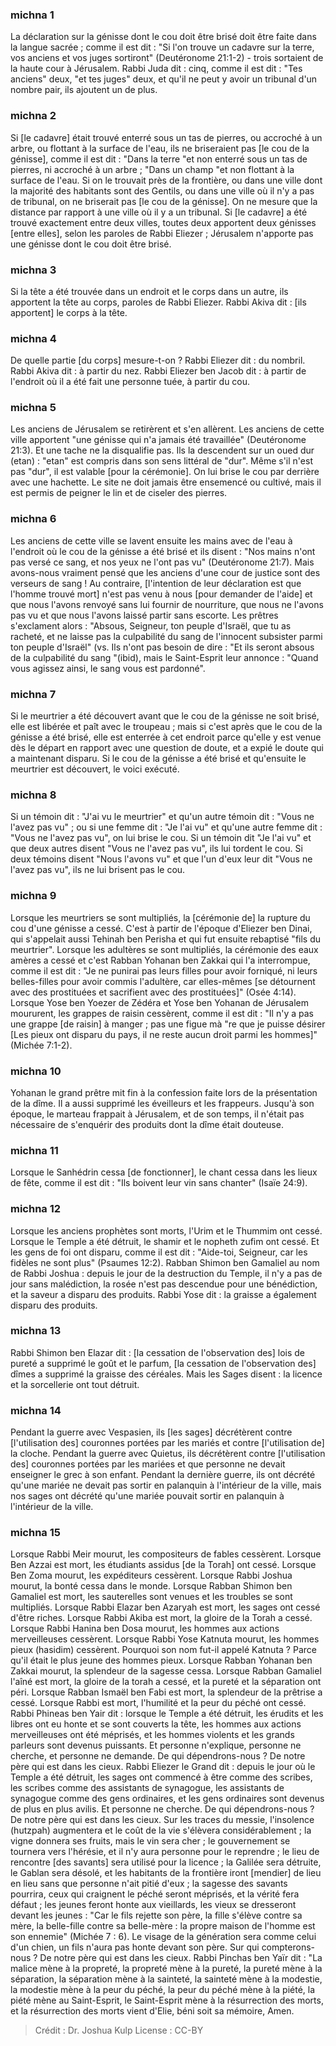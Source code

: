 
### michna 1
La déclaration sur la génisse dont le cou doit être brisé doit être faite dans la langue sacrée ; comme il est dit : "Si l'on trouve un cadavre sur la terre, vos anciens et vos juges sortiront" (Deutéronome 21:1-2) - trois sortaient de la haute cour à Jérusalem. Rabbi Juda dit : cinq, comme il est dit : "Tes anciens" deux, "et tes juges" deux, et qu'il ne peut y avoir un tribunal d'un nombre pair, ils ajoutent un de plus.

### michna 2
Si [le cadavre] était trouvé enterré sous un tas de pierres, ou accroché à un arbre, ou flottant à la surface de l'eau, ils ne briseraient pas [le cou de la génisse], comme il est dit : "Dans la terre "et non enterré sous un tas de pierres, ni accroché à un arbre ; "Dans un champ "et non flottant à la surface de l'eau. Si on le trouvait près de la frontière, ou dans une ville dont la majorité des habitants sont des Gentils, ou dans une ville où il n'y a pas de tribunal, on ne briserait pas [le cou de la génisse]. On ne mesure que la distance par rapport à une ville où il y a un tribunal. Si [le cadavre] a été trouvé exactement entre deux villes, toutes deux apportent deux génisses [entre elles], selon les paroles de Rabbi Eliezer ; Jérusalem n'apporte pas une génisse dont le cou doit être brisé.

### michna 3
Si la tête a été trouvée dans un endroit et le corps dans un autre, ils apportent la tête au corps, paroles de Rabbi Eliezer. Rabbi Akiva dit : [ils apportent] le corps à la tête.

### michna 4
De quelle partie [du corps] mesure-t-on ? Rabbi Eliezer dit : du nombril. Rabbi Akiva dit : à partir du nez. Rabbi Eliezer ben Jacob dit : à partir de l'endroit où il a été fait une personne tuée, à partir du cou.

### michna 5
Les anciens de Jérusalem se retirèrent et s'en allèrent. Les anciens de cette ville apportent "une génisse qui n'a jamais été travaillée" (Deutéronome 21:3). Et une tache ne la disqualifie pas. Ils la descendent sur un oued dur (etan) : "etan" est compris dans son sens littéral de "dur". Même s'il n'est pas "dur", il est valable [pour la cérémonie]. On lui brise le cou par derrière avec une hachette. Le site ne doit jamais être ensemencé ou cultivé, mais il est permis de peigner le lin et de ciseler des pierres.

### michna 6
Les anciens de cette ville se lavent ensuite les mains avec de l'eau à l'endroit où le cou de la génisse a été brisé et ils disent : "Nos mains n'ont pas versé ce sang, et nos yeux ne l'ont pas vu" (Deutéronome 21:7). Mais avons-nous vraiment pensé que les anciens d'une cour de justice sont des verseurs de sang ! Au contraire, [l'intention de leur déclaration est que l'homme trouvé mort] n'est pas venu à nous [pour demander de l'aide] et que nous l'avons renvoyé sans lui fournir de nourriture, que nous ne l'avons pas vu et que nous l'avons laissé partir sans escorte. Les prêtres s'exclament alors : "Absous, Seigneur, ton peuple d'Israël, que tu as racheté, et ne laisse pas la culpabilité du sang de l'innocent subsister parmi ton peuple d'Israël" (vs. Ils n'ont pas besoin de dire : "Et ils seront absous de la culpabilité du sang "(ibid), mais le Saint-Esprit leur annonce : "Quand vous agissez ainsi, le sang vous est pardonné".

### michna 7
Si le meurtrier a été découvert avant que le cou de la génisse ne soit brisé, elle est libérée et paît avec le troupeau ; mais si c'est après que le cou de la génisse a été brisé, elle est enterrée à cet endroit parce qu'elle y est venue dès le départ en rapport avec une question de doute, et a expié le doute qui a maintenant disparu. Si le cou de la génisse a été brisé et qu'ensuite le meurtrier est découvert, le voici exécuté.

### michna 8
Si un témoin dit : "J'ai vu le meurtrier" et qu'un autre témoin dit : "Vous ne l'avez pas vu" ; ou si une femme dit : "Je l'ai vu" et qu'une autre femme dit : "Vous ne l'avez pas vu", on lui brise le cou. Si un témoin dit "Je l'ai vu" et que deux autres disent "Vous ne l'avez pas vu", ils lui tordent le cou. Si deux témoins disent "Nous l'avons vu" et que l'un d'eux leur dit "Vous ne l'avez pas vu", ils ne lui brisent pas le cou.

### michna 9
Lorsque les meurtriers se sont multipliés, la [cérémonie de] la rupture du cou d'une génisse a cessé. C'est à partir de l'époque d'Eliezer ben Dinai, qui s'appelait aussi Tehinah ben Perisha et qui fut ensuite rebaptisé "fils du meurtrier". Lorsque les adultères se sont multipliés, la cérémonie des eaux amères a cessé et c'est Rabban Yohanan ben Zakkai qui l'a interrompue, comme il est dit : "Je ne punirai pas leurs filles pour avoir forniqué, ni leurs belles-filles pour avoir commis l'adultère, car elles-mêmes [se détournent avec des prostituées et sacrifient avec des prostituées]" (Osée 4:14). Lorsque Yose ben Yoezer de Zédéra et Yose ben Yohanan de Jérusalem moururent, les grappes de raisin cessèrent, comme il est dit : "Il n'y a pas une grappe [de raisin] à manger ; pas une figue mà "re que je puisse désirer [Les pieux ont disparu du pays, il ne reste aucun droit parmi les hommes]" (Michée 7:1-2).

### michna 10
Yohanan le grand prêtre mit fin à la confession faite lors de la présentation de la dîme. Il a aussi supprimé les éveilleurs et les frappeurs. Jusqu'à son époque, le marteau frappait à Jérusalem, et de son temps, il n'était pas nécessaire de s'enquérir des produits dont la dîme était douteuse.

### michna 11
Lorsque le Sanhédrin cessa [de fonctionner], le chant cessa dans les lieux de fête, comme il est dit : "Ils boivent leur vin sans chanter" (Isaïe 24:9).

### michna 12
Lorsque les anciens prophètes sont morts, l'Urim et le Thummim ont cessé. Lorsque le Temple a été détruit, le shamir et le nopheth zufim ont cessé. Et les gens de foi ont disparu, comme il est dit : "Aide-toi, Seigneur, car les fidèles ne sont plus" (Psaumes 12:2). Rabban Shimon ben Gamaliel au nom de Rabbi Joshua : depuis le jour de la destruction du Temple, il n'y a pas de jour sans malédiction, la rosée n'est pas descendue pour une bénédiction, et la saveur a disparu des produits. Rabbi Yose dit : la graisse a également disparu des produits.

### michna 13
Rabbi Shimon ben Elazar dit : [la cessation de l'observation des] lois de pureté a supprimé le goût et le parfum, [la cessation de l'observation des] dîmes a supprimé la graisse des céréales. Mais les Sages disent : la licence et la sorcellerie ont tout détruit.

### michna 14
Pendant la guerre avec Vespasien, ils [les sages] décrétèrent contre [l'utilisation des] couronnes portées par les mariés et contre [l'utilisation de] la cloche. Pendant la guerre avec Quietus, ils décrétèrent contre [l'utilisation des] couronnes portées par les mariées et que personne ne devait enseigner le grec à son enfant. Pendant la dernière guerre, ils ont décrété qu'une mariée ne devait pas sortir en palanquin à l'intérieur de la ville, mais nos sages ont décrété qu'une mariée pouvait sortir en palanquin à l'intérieur de la ville.

### michna 15
Lorsque Rabbi Meir mourut, les compositeurs de fables cessèrent. Lorsque Ben Azzai est mort, les étudiants assidus [de la Torah] ont cessé. Lorsque Ben Zoma mourut, les expéditeurs cessèrent. Lorsque Rabbi Joshua mourut, la bonté cessa dans le monde. Lorsque Rabban Shimon ben Gamaliel est mort, les sauterelles sont venues et les troubles se sont multipliés. Lorsque Rabbi Elazar ben Azaryah est mort, les sages ont cessé d'être riches. Lorsque Rabbi Akiba est mort, la gloire de la Torah a cessé. Lorsque Rabbi Hanina ben Dosa mourut, les hommes aux actions merveilleuses cessèrent. Lorsque Rabbi Yose Katnuta mourut, les hommes pieux (hasidim) cessèrent. Pourquoi son nom fut-il appelé Katnuta ? Parce qu'il était le plus jeune des hommes pieux. Lorsque Rabban Yohanan ben Zakkai mourut, la splendeur de la sagesse cessa. Lorsque Rabban Gamaliel l'aîné est mort, la gloire de la torah a cessé, et la pureté et la séparation ont péri. Lorsque Rabban Ismaël ben Fabi est mort, la splendeur de la prêtrise a cessé. Lorsque Rabbi est mort, l'humilité et la peur du péché ont cessé. Rabbi Phineas ben Yair dit : lorsque le Temple a été détruit, les érudits et les libres ont eu honte et se sont couverts la tête, les hommes aux actions merveilleuses ont été méprisés, et les hommes violents et les grands parleurs sont devenus puissants.  Et personne n'explique, personne ne cherche, et personne ne demande.   De qui dépendrons-nous ? De notre père qui est dans les cieux. Rabbi Eliezer le Grand dit : depuis le jour où le Temple a été détruit, les sages ont commencé à être comme des scribes, les scribes comme des assistants de synagogue, les assistants de synagogue comme des gens ordinaires, et les gens ordinaires sont devenus de plus en plus avilis.  Et personne ne cherche. De qui dépendrons-nous ? De notre père qui est dans les cieux.  Sur les traces du messie, l'insolence (hutzpah) augmentera et le coût de la vie s'élèvera considérablement ; la vigne donnera ses fruits, mais le vin sera cher ; le gouvernement se tournera vers l'hérésie, et il n'y aura personne pour le reprendre ; le lieu de rencontre [des savants] sera utilisé pour la licence ; la Galilée sera détruite, le Gablan sera désolé, et les habitants de la frontière iront [mendier] de lieu en lieu sans que personne n'ait pitié d'eux ; la sagesse des savants pourrira, ceux qui craignent le péché seront méprisés, et la vérité fera défaut ; les jeunes feront honte aux vieillards, les vieux se dresseront devant les jeunes : "Car le fils rejette son père, la fille s'élève contre sa mère, la belle-fille contre sa belle-mère : la propre maison de l'homme est son ennemie" (Michée 7 : 6). Le visage de la génération sera comme celui d'un chien, un fils n'aura pas honte devant son père. Sur qui compterons-nous ? De notre père qui est dans les cieux. Rabbi Pinchas ben Yaïr dit : "La malice mène à la propreté, la propreté mène à la pureté, la pureté mène à la séparation, la séparation mène à la sainteté, la sainteté mène à la modestie, la modestie mène à la peur du péché, la peur du péché mène à la piété, la piété mène au Saint-Esprit, le Saint-Esprit mène à la résurrection des morts, et la résurrection des morts vient d'Elie, béni soit sa mémoire, Amen.

>Crédit : Dr. Joshua Kulp
>License : CC-BY